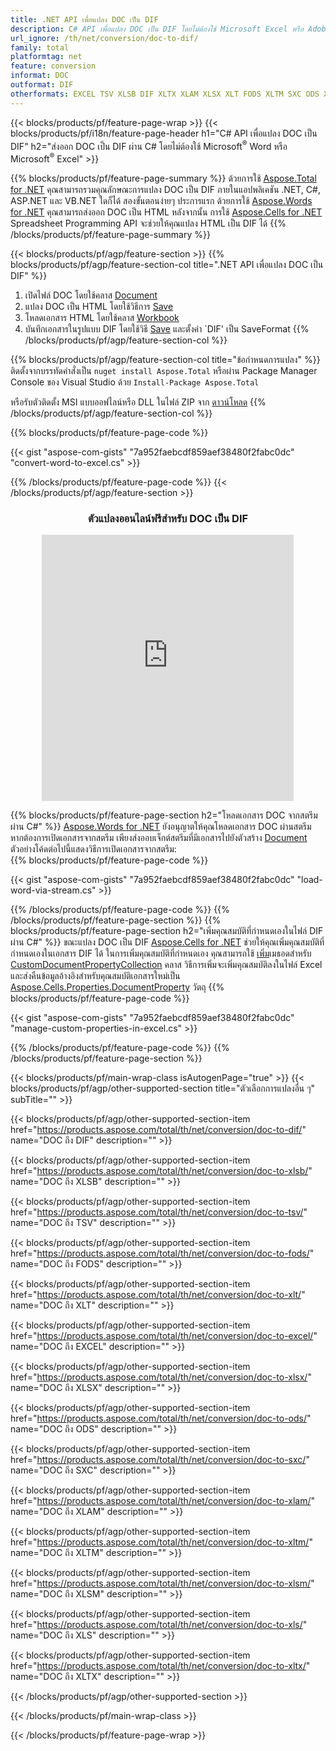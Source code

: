 ```yaml
---
title: .NET API เพื่อแปลง DOC เป็น DIF
description: C# API เพื่อแปลง DOC เป็น DIF โดยไม่ต้องใช้ Microsoft Excel หรือ Adobe Reader
url_ignore: /th/net/conversion/doc-to-dif/
family: total
platformtag: net
feature: conversion
informat: DOC
outformat: DIF
otherformats: EXCEL TSV XLSB DIF XLTX XLAM XLSX XLT FODS XLTM SXC ODS XLSM XLS
---
```

{{< blocks/products/pf/feature-page-wrap >}}
{{< blocks/products/pf/i18n/feature-page-header h1="C# API เพื่อแปลง DOC เป็น DIF" h2="ส่งออก DOC เป็น DIF ผ่าน C# โดยไม่ต้องใช้ Microsoft<sup>&reg;</sup> Word หรือ Microsoft<sup>&reg;</sup> Excel" >}}

{{% blocks/products/pf/feature-page-summary %}}
ด้วยการใช้ [Aspose.Total for .NET](https://products.aspose.com/total/net/) คุณสามารถรวมคุณลักษณะการแปลง DOC เป็น DIF ภายในแอปพลิเคชัน .NET, C#, ASP.NET และ VB.NET ใดก็ได้ สองขั้นตอนง่ายๆ ประการแรก ด้วยการใช้ [Aspose.Words for .NET](https://products.aspose.com/words/net/) คุณสามารถส่งออก DOC เป็น HTML หลังจากนั้น การใช้ [Aspose.Cells for .NET](https://products.aspose.com/cells/net/) Spreadsheet Programming API จะช่วยให้คุณแปลง HTML เป็น DIF ได้
{{% /blocks/products/pf/feature-page-summary  %}}

{{< blocks/products/pf/agp/feature-section >}}
{{% blocks/products/pf/agp/feature-section-col title=".NET API เพื่อแปลง DOC เป็น DIF" %}}
1. เปิดไฟล์ DOC โดยใช้คลาส [Document](https://reference.aspose.com/words/net/aspose.words/document)
2. แปลง DOC เป็น HTML โดยใช้วิธีการ [Save](https://reference.aspose.com/words/net/aspose.words.document/save/methods/4)
3. โหลดเอกสาร HTML โดยใช้คลาส [Workbook](https://reference.aspose.com/cells/net/aspose.cells/workbook)
4. บันทึกเอกสารในรูปแบบ DIF โดยใช้วิธี [Save](https://reference.aspose.com/cells/net/aspose.cells.workbook/save/methods/4) และตั้งค่า `DIF' เป็น SaveFormat
{{% /blocks/products/pf/agp/feature-section-col %}}

{{% blocks/products/pf/agp/feature-section-col title="ข้อกำหนดการแปลง" %}}
ติดตั้งจากบรรทัดคำสั่งเป็น ```nuget install Aspose.Total``` หรือผ่าน Package Manager Console ของ Visual Studio ด้วย ```Install-Package Aspose.Total```

หรือรับตัวติดตั้ง MSI แบบออฟไลน์หรือ DLL ในไฟล์ ZIP จาก [ดาวน์โหลด](https://releases.aspose.comtotal/net)
{{% /blocks/products/pf/agp/feature-section-col %}}

{{% blocks/products/pf/feature-page-code %}}

{{< gist "aspose-com-gists" "7a952faebcdf859aef38480f2fabc0dc" "convert-word-to-excel.cs" >}}


{{% /blocks/products/pf/feature-page-code %}}
{{< /blocks/products/pf/agp/feature-section >}}
<div class="container-fluid agp-content bg-white aboutfile box-1 vh100 section nopbtm">
<div class=container>
<div class=row>
<div class="demobox tc col-md-12 padding-0" align="center">

<h3>ตัวแปลงออนไลน์ฟรีสำหรับ DOC เป็น DIF</h3>

<iframe style="border: none; height: 426px;" scrolling="no" src="https://total-conversion-app-65z5r2lp.qa.k8s.dynabic.com/?to=dif&from=doc" id="child-iframe" width="80%"></iframe>

</div></div>
</div></div>

{{% blocks/products/pf/feature-page-section  h2="โหลดเอกสาร DOC จากสตรีมผ่าน C#" %}}
[Aspose.Words for .NET](https://products.aspose.com/words/net/) ยังอนุญาตให้คุณโหลดเอกสาร DOC ผ่านสตรีม หากต้องการเปิดเอกสารจากสตรีม เพียงส่งออบเจ็กต์สตรีมที่มีเอกสารไปยังตัวสร้าง [Document](https://reference.aspose.com/words/net/aspose.words/document) ตัวอย่างโค้ดต่อไปนี้แสดงวิธีการเปิดเอกสารจากสตรีม:  
{{% blocks/products/pf/feature-page-code %}}

{{< gist "aspose-com-gists" "7a952faebcdf859aef38480f2fabc0dc" "load-word-via-stream.cs" >}}

{{% /blocks/products/pf/feature-page-code  %}}
{{% /blocks/products/pf/feature-page-section %}}
{{% blocks/products/pf/feature-page-section  h2="เพิ่มคุณสมบัติที่กำหนดเองในไฟล์ DIF ผ่าน C#" %}}
ขณะแปลง DOC เป็น DIF [Aspose.Cells for .NET](https://products.aspose.com/cells/net/) ช่วยให้คุณเพิ่มคุณสมบัติที่กำหนดเองในเอกสาร DIF ได้ ในการเพิ่มคุณสมบัติที่กำหนดเอง คุณสามารถใช้ [เพิ่ม](https://reference.aspose.com/cells/net/aspose.cells.properties/customdocumentpropertycollection/methods/add/index)เมธอดสำหรับ [CustomDocumentPropertyCollection](https://reference.aspose.com/cells/net/aspose.cells.properties/customdocumentpropertycollection) คลาส วิธีการเพิ่มจะเพิ่มคุณสมบัติลงในไฟล์ Excel และส่งคืนข้อมูลอ้างอิงสำหรับคุณสมบัติเอกสารใหม่เป็น [Aspose.Cells.Properties.DocumentProperty](https://reference.aspose.com/cells/net/aspose.cells.properties/documentproperty) วัตถุ 
{{% blocks/products/pf/feature-page-code %}}

{{< gist "aspose-com-gists" "7a952faebcdf859aef38480f2fabc0dc" "manage-custom-properties-in-excel.cs" >}}

{{% /blocks/products/pf/feature-page-code  %}}
{{% /blocks/products/pf/feature-page-section %}}

{{< blocks/products/pf/main-wrap-class isAutogenPage="true" >}}
{{< blocks/products/pf/agp/other-supported-section title="ตัวเลือกการแปลงอื่น ๆ" subTitle="" >}}

{{< blocks/products/pf/agp/other-supported-section-item href="https://products.aspose.com/total/th/net/conversion/doc-to-dif/" name="DOC ถึง DIF" description="" >}}

{{< blocks/products/pf/agp/other-supported-section-item href="https://products.aspose.com/total/th/net/conversion/doc-to-xlsb/" name="DOC ถึง XLSB" description="" >}}

{{< blocks/products/pf/agp/other-supported-section-item href="https://products.aspose.com/total/th/net/conversion/doc-to-tsv/" name="DOC ถึง TSV" description="" >}}

{{< blocks/products/pf/agp/other-supported-section-item href="https://products.aspose.com/total/th/net/conversion/doc-to-fods/" name="DOC ถึง FODS" description="" >}}

{{< blocks/products/pf/agp/other-supported-section-item href="https://products.aspose.com/total/th/net/conversion/doc-to-xlt/" name="DOC ถึง XLT" description="" >}}

{{< blocks/products/pf/agp/other-supported-section-item href="https://products.aspose.com/total/th/net/conversion/doc-to-excel/" name="DOC ถึง EXCEL" description="" >}}

{{< blocks/products/pf/agp/other-supported-section-item href="https://products.aspose.com/total/th/net/conversion/doc-to-xlsx/" name="DOC ถึง XLSX" description="" >}}

{{< blocks/products/pf/agp/other-supported-section-item href="https://products.aspose.com/total/th/net/conversion/doc-to-ods/" name="DOC ถึง ODS" description="" >}}

{{< blocks/products/pf/agp/other-supported-section-item href="https://products.aspose.com/total/th/net/conversion/doc-to-sxc/" name="DOC ถึง SXC" description="" >}}

{{< blocks/products/pf/agp/other-supported-section-item href="https://products.aspose.com/total/th/net/conversion/doc-to-xlam/" name="DOC ถึง XLAM" description="" >}}

{{< blocks/products/pf/agp/other-supported-section-item href="https://products.aspose.com/total/th/net/conversion/doc-to-xltm/" name="DOC ถึง XLTM" description="" >}}

{{< blocks/products/pf/agp/other-supported-section-item href="https://products.aspose.com/total/th/net/conversion/doc-to-xlsm/" name="DOC ถึง XLSM" description="" >}}

{{< blocks/products/pf/agp/other-supported-section-item href="https://products.aspose.com/total/th/net/conversion/doc-to-xls/" name="DOC ถึง XLS" description="" >}}

{{< blocks/products/pf/agp/other-supported-section-item href="https://products.aspose.com/total/th/net/conversion/doc-to-xltx/" name="DOC ถึง XLTX" description="" >}}



{{< /blocks/products/pf/agp/other-supported-section >}}

{{< /blocks/products/pf/main-wrap-class >}}

{{< /blocks/products/pf/feature-page-wrap >}}